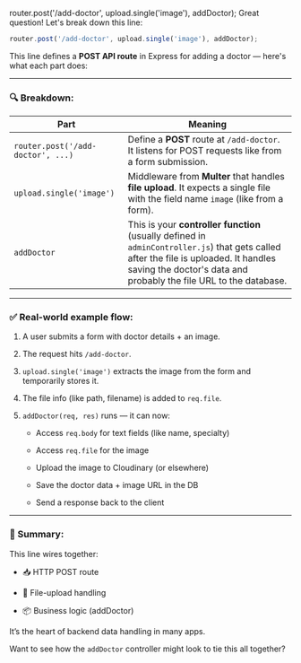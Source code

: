 router.post('/add-doctor', upload.single('image'), addDoctor);
Great question! Let's break down this line:

```js
router.post('/add-doctor', upload.single('image'), addDoctor);
```

This line defines a **POST API route** in Express for adding a doctor — here's what each part does:

---

### 🔍 Breakdown:

|Part|Meaning|
|---|---|
|`router.post('/add-doctor', ...)`|Define a **POST** route at `/add-doctor`. It listens for POST requests like from a form submission.|
|`upload.single('image')`|Middleware from **Multer** that handles **file upload**. It expects a single file with the field name `image` (like from a form).|
|`addDoctor`|This is your **controller function** (usually defined in `adminController.js`) that gets called after the file is uploaded. It handles saving the doctor's data and probably the file URL to the database.|

---

### ✅ Real-world example flow:

1. A user submits a form with doctor details + an image.
    
2. The request hits `/add-doctor`.
    
3. `upload.single('image')` extracts the image from the form and temporarily stores it.
    
4. The file info (like path, filename) is added to `req.file`.
    
5. `addDoctor(req, res)` runs — it can now:
    
    - Access `req.body` for text fields (like name, specialty)
        
    - Access `req.file` for the image
        
    - Upload the image to Cloudinary (or elsewhere)
        
    - Save the doctor data + image URL in the DB
        
    - Send a response back to the client
        

---

### 🧠 Summary:

This line wires together:

- 📥 HTTP POST route
    
- 🧰 File-upload handling
    
- 📦 Business logic (addDoctor)
    

It’s the heart of backend data handling in many apps.

Want to see how the `addDoctor` controller might look to tie this all together?